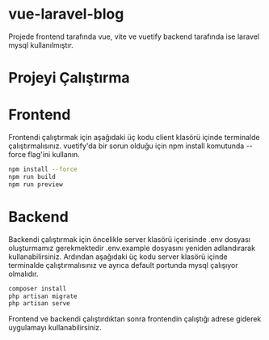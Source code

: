 # vue-laravel-blog

Projede frontend tarafında vue, vite ve vuetify backend tarafında ise laravel mysql kullanılmıştır.

# Projeyi Çalıştırma

# Frontend

Frontendi çalıştırmak için aşağıdaki üç kodu client klasörü içinde terminalde çalıştırmalısınız. vuetify'da bir sorun olduğu için npm install komutunda --force flag'ini kullanın.

```bash
npm install --force
npm run build
npm run preview
```

# Backend

Backendi çalıştırmak için öncelikle server klasörü içerisinde .env dosyası oluşturmamız gerekmektedir .env.example dosyasını yeniden adlandırarak kullanabilirsiniz. Ardından aşağıdaki üç kodu server klasörü içinde terminalde çalıştırmalısınız ve ayrıca default portunda mysql çalışıyor olmalıdır.

```bash
composer install
php artisan migrate
php artisan serve
```

Frontend ve backendi çalıştırdıktan sonra frontendin çalıştığı adrese giderek uygulamayı kullanabilirsiniz.

